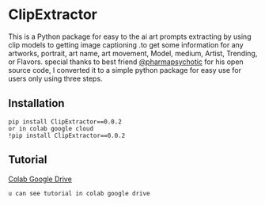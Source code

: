 # ClipExtractor
This is a Python package for easy to the ai art prompts extracting by using clip
models to getting image captioning  .to get some information for any artworks,
portrait, art name, art movement, Model, medium, Artist, Trending, or Flavors. 
special thanks to best friend [@pharmapsychotic](https://twitter.com/pharmapsychotic) for his open source code, 
I converted it to a simple python package for easy use for users only using three steps.

## Installation

```
pip install ClipExtractor==0.0.2
or in colab google cloud
!pip install ClipExtractor==0.0.2

```

## Tutorial
[Colab Google Drive](https://colab.research.google.com/drive/1BVrL-lk4fnEH2acrJq1zIIgHGWBr419Z?usp=sharing)
```
u can see tutorial in colab google drive

```
